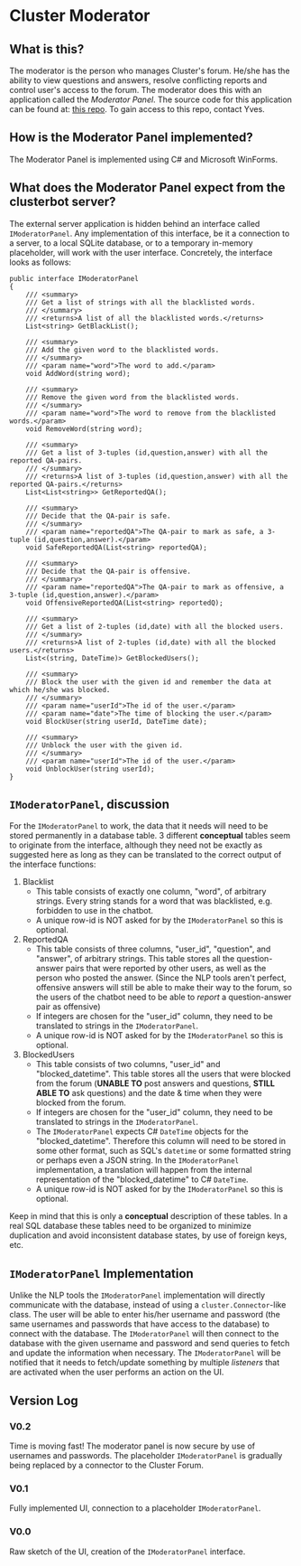 # Cluster Moderator

##  What is this?
The moderator is the person who manages Cluster's forum. He/she has the ability to view questions and answers, resolve conflicting reports and control user's access to the forum. The moderator does this with an application called the _Moderator Panel_. The source code for this application can be found at: [this repo](https://github.com/yvesdhondt/P-O-Entrepreneurship-Moderator). To gain access to this repo, contact Yves.

##  How is the Moderator Panel implemented?
The Moderator Panel is implemented using C# and Microsoft WinForms.

## What does the Moderator Panel expect from the clusterbot server?
The external server application is hidden behind an interface called `IModeratorPanel`. Any implementation of this interface, be it a connection to a server, to a local SQLite database, or to a temporary in-memory placeholder, will work with the user interface. Concretely, the interface looks as follows:

    public interface IModeratorPanel
    {
        /// <summary>
        /// Get a list of strings with all the blacklisted words.
        /// </summary>
        /// <returns>A list of all the blacklisted words.</returns>
        List<string> GetBlackList();

        /// <summary>
        /// Add the given word to the blacklisted words.
        /// </summary>
        /// <param name="word">The word to add.</param>
        void AddWord(string word);

        /// <summary>
        /// Remove the given word from the blacklisted words.
        /// </summary>
        /// <param name="word">The word to remove from the blacklisted words.</param>
        void RemoveWord(string word);

        /// <summary>
        /// Get a list of 3-tuples (id,question,answer) with all the reported QA-pairs.
        /// </summary>
        /// <returns>A list of 3-tuples (id,question,answer) with all the reported QA-pairs.</returns>
        List<List<string>> GetReportedQA();

        /// <summary>
        /// Decide that the QA-pair is safe.
        /// </summary>
        /// <param name="reportedQA">The QA-pair to mark as safe, a 3-tuple (id,question,answer).</param>
        void SafeReportedQA(List<string> reportedQA);

        /// <summary>
        /// Decide that the QA-pair is offensive.
        /// </summary>
        /// <param name="reportedQA">The QA-pair to mark as offensive, a 3-tuple (id,question,answer).</param>
        void OffensiveReportedQA(List<string> reportedQ);

        /// <summary>
        /// Get a list of 2-tuples (id,date) with all the blocked users.
        /// </summary>
        /// <returns>A list of 2-tuples (id,date) with all the blocked users.</returns>
        List<(string, DateTime)> GetBlockedUsers();

        /// <summary>
        /// Block the user with the given id and remember the data at which he/she was blocked.
        /// </summary>
        /// <param name="userId">The id of the user.</param>
        /// <param name="date">The time of blocking the user.</param>
        void BlockUser(string userId, DateTime date);

        /// <summary>
        /// Unblock the user with the given id.
        /// </summary>
        /// <param name="userId">The id of the user.</param>
        void UnblockUser(string userId);
    }

## `IModeratorPanel`, discussion
For the `IModeratorPanel` to work, the data that it needs will need to be stored permanently in a database table. 3 different **conceptual** tables seem to originate from the interface, although they need not be exactly as suggested here as long as they can be translated to the correct output of the interface functions:
1. Blacklist
   * This table consists of exactly one column, "word", of arbitrary strings. Every string stands for a word that was blacklisted, e.g. forbidden to use in the chatbot.
   * A unique row-id is NOT asked for by the `IModeratorPanel` so this is optional.
1. ReportedQA
   * This table consists of three columns, "user_id", "question", and "answer", of arbitrary strings. This table stores all the question-answer pairs that were reported by other users, as well as the person who posted the answer. (Since the NLP tools aren't perfect, offensive answers will still be able to make their way to the forum, so the users of the chatbot need to be able to _report_ a question-answer pair as offensive)
   * If integers are chosen for the "user_id" column, they need to be translated to strings in the `IModeratorPanel`.
   * A unique row-id is NOT asked for by the `IModeratorPanel` so this is optional.
1. BlockedUsers
   * This table consists of two columns, "user_id" and "blocked_datetime". This table stores all the users that were blocked from the forum (**UNABLE TO** post answers and questions, **STILL ABLE TO** ask questions) and the date & time when they were blocked from the forum.
   * If integers are chosen for the "user_id" column, they need to be translated to strings in the `IModeratorPanel`.
   * The `IModeratorPanel` expects C# `DateTime` objects for the "blocked_datetime". Therefore this column will need to be stored in some other format, such as SQL's `datetime` or some formatted string or perhaps even a JSON string. In the `IModeratorPanel` implementation, a translation will happen from the internal representation of the "blocked_datetime" to C# `DateTime`.
   * A unique row-id is NOT asked for by the `IModeratorPanel` so this is optional.

Keep in mind that this is only a **conceptual** description of these tables. In a real SQL database these tables need to be organized to minimize duplication and avoid inconsistent database states, by use of foreign keys, etc.

## `IModeratorPanel` Implementation
Unlike the NLP tools the `IModeratorPanel` implementation will directly communicate with the database, instead of using a `cluster.Connector`-like class. The user will be able to enter his/her username and password (the same usernames and passwords that have access to the database) to connect with the database. The `IModeratorPanel` will then connect to the database with the given username and password and send queries to fetch and update the information when necessary. The `IModeratorPanel` will be notified that it needs to fetch/update something by multiple _listeners_ that are activated when the user performs an action on the UI.

## Version Log
### V0.2
Time is moving fast! The moderator panel is now secure by use of usernames and passwords. The placeholder `IModeratorPanel` is gradually being replaced by a connector to the Cluster Forum.
### V0.1
Fully implemented UI, connection to a placeholder `IModeratorPanel`.
### V0.0
Raw sketch of the UI, creation of the `IModeratorPanel` interface.

